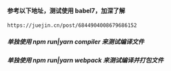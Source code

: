 <!--
 * @Author: your name
 * @Date: 2021-11-28 20:25:27
 * @LastEditTime: 2021-11-28 22:03:24
 * @LastEditors: Please set LastEditors
 * @Description: 打开koroFileHeader查看配置 进行设置: https://github.com/OBKoro1/koro1FileHeader/wiki/%E9%85%8D%E7%BD%AE
 * @FilePath: \babelTest\READNE.md
-->

#### 参考以下地址，测试使用 babel7，加深了解

```
https://juejin.cn/post/6844904008679686152
```

##### 单独使用 npm run|yarn compiler 来测试编译文件

##### 单独使用 npm run|yarn webpack 来测试编译并打包文件
